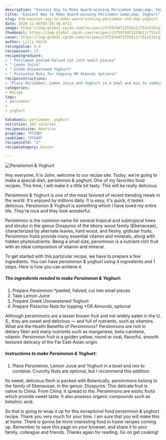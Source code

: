 ```yaml
---
description: "Easiest Way to Make Award-winning Persimmon &amp;amp; Yoghurt"
title: "Easiest Way to Make Award-winning Persimmon &amp;amp; Yoghurt"
slug: 816-easiest-way-to-make-award-winning-persimmon-and-amp-yoghurt
date: 2020-11-06T05:55:46.071Z
image: https://img-global.cpcdn.com/recipes/c5f5974df1255b11/751x532cq70/persimmon-yoghurt-recipe-main-photo.jpg
thumbnail: https://img-global.cpcdn.com/recipes/c5f5974df1255b11/751x532cq70/persimmon-yoghurt-recipe-main-photo.jpg
cover: https://img-global.cpcdn.com/recipes/c5f5974df1255b11/751x532cq70/persimmon-yoghurt-recipe-main-photo.jpg
author: Lilly Smith
ratingvalue: 4.5
reviewcount: 13
recipeingredient:
- " Persimmon peeled halved cut into small pieces"
- " Lemon Juice"
- " Greek Unsweetened Yoghurt"
- " Pistachio Nuts for topping OR Almonds optional"
recipeinstructions:
- "Place Persimmon, Lemon Juice and Yoghurt in a bowl and mix to combine. Crunchy Nuts are optional, but I recommend this addition."
categories:
- Recipe
tags:
- persimmon
- 
- yoghurt

katakunci: persimmon  yoghurt 
nutrition: 187 calories
recipecuisine: American
preptime: "PT19M"
cooktime: "PT44M"
recipeyield: "2"
recipecategory: Dinner

---
```



![Persimmon &amp; Yoghurt](https://img-global.cpcdn.com/recipes/c5f5974df1255b11/751x532cq70/persimmon-yoghurt-recipe-main-photo.jpg)

Hey everyone, it is John, welcome to our recipe site. Today, we're going to make a special dish, persimmon &amp; yoghurt. One of my favorites food recipes. This time, I will make it a little bit tasty. This will be really delicious.

Persimmon &amp; Yoghurt is one of the most favored of recent trending meals in the world. It's enjoyed by millions daily. It is easy, it's quick, it tastes delicious. Persimmon &amp; Yoghurt is something which I have loved my entire life. They're nice and they look wonderful.

Persimmon is the common name for several tropical and subtropical trees and shrubs in the genus Diospyros of the ebony wood family (Ebenaceae), characterized by alternate leaves, hard wood, and fleshy, globular fruits. Persimmon fruits provide many essential vitamin and minerals, along with hidden phytonutrients. Being a small size, persimmon is a nutrient-rich fruit with an ideal composition of vitamin and mineral.


To get started with this particular recipe, we have to prepare a few ingredients. You can have persimmon &amp; yoghurt using 4 ingredients and 1 steps. Here is how you can achieve it.

<!--inarticleads1-->

##### The ingredients needed to make Persimmon &amp; Yoghurt:

1. Prepare  Persimmon *peeled, halved, cut into small pieces
1. Take  Lemon Juice
1. Prepare  Greek Unsweetened Yoghurt
1. Prepare  Pistachio Nuts for topping *OR Almonds, optional


Although persimmons are a lesser known fruit and not widely eaten in the U. S., they are sweet and delicious — and full of nutrients, such as vitamins What are the Health Benefits of Persimmons? Persimmons are rich in dietary fiber and many nutrients such as manganese, beta-carotene, vitamin. Persimmon fruit is a golden yellow, round or oval, flavorful, smooth textured delicacy of the Far East-Asian origin. 

<!--inarticleads2-->

##### Instructions to make Persimmon &amp; Yoghurt:

1. Place Persimmon, Lemon Juice and Yoghurt in a bowl and mix to combine. Crunchy Nuts are optional, but I recommend this addition.


Its sweet, delicious flesh is packed with Botanically, persimmons belong to the family of Ebenaceae, in the genus: Diospyros. This delicate fruit is native to China. From China, it spread to the. Persimmons are exotic fruits which provide sweet taste. It also possess organic compounds such as betulinic acid. 

So that is going to wrap it up for this exceptional food persimmon &amp; yoghurt recipe. Thank you very much for your time. I am sure that you will make this at home. There is gonna be more interesting food in home recipes coming up. Remember to save this page on your browser, and share it to your family, colleague and friends. Thanks again for reading. Go on get cooking!

